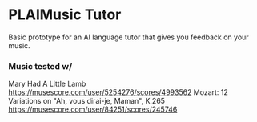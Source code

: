 # PLAIMusic Tutor
Basic prototype for an AI language tutor that gives you feedback on your music.

### Music tested w/
Mary Had A Little Lamb
https://musescore.com/user/5254276/scores/4993562
Mozart: 12 Variations on "Ah, vous dirai-je, Maman", K.265
https://musescore.com/user/84251/scores/245746